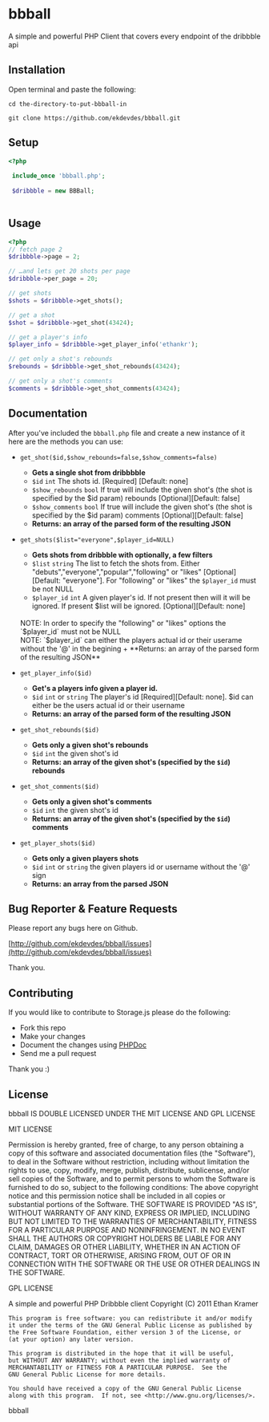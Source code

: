 bbball 
======
A simple and powerful PHP Client that covers every endpoint of the dribbble api

Installation
------------

Open terminal and paste the following:

`cd the-directory-to-put-bbball-in`

`git clone https://github.com/ekdevdes/bbball.git`

Setup
-----

```php
<?php
  
 include_once 'bbball.php';
 
 $dribbble = new BBBall;
 
```
 
Usage
-----
 
 ```php
 <?php
 // fetch page 2
 $dribbble->page = 2;
 
 // …and lets get 20 shots per page
 $dribbble->per_page = 20;

 // get shots 
 $shots = $dribbble->get_shots();
 
 // get a shot
 $shot = $dribbble->get_shot(43424);
 
 // get a player's info
 $player_info = $dribbble->get_player_info('ethankr');
 
 // get only a shot's rebounds
 $rebounds = $dribbble->get_shot_rebounds(43424);
 
 // get only a shot's comments
 $comments = $dribbble->get_shot_comments(43424);
 
```

Documentation
-------------

After you've included the `bbball.php` file and create a new instance of it here are the methods you can use:

+  `get_shot($id,$show_rebounds=false,$show_comments=false)`
	+ **Gets a single shot from dribbbble**
	+ `$id` `int` The shots id. [Required] [Default: none]
	+ `$show_rebounds` `bool` If true will include the given shot's (the shot is specified by the $id param) rebounds [Optional][Default: false]
	+ `$show_comments` `bool` If true will include the given shot's (the shot is specified by the $id param) comments [Optional][Default: false] 
	+ **Returns: an array of the parsed form of the resulting JSON**
	
+  `get_shots($list="everyone",$player_id=NULL)`
	+ **Gets shots from dribbble with optionally, a few filters**
	+ `$list` `string` The list to fetch the shots from. Either "debuts","everyone","popular","following" or "likes" [Optional][Default: "everyone"]. For "following" or "likes" the `$player_id` must be not NULL 
	+ `$player_id` `int` A given player's id. If not present then will it will be ignored. If present $list will be ignored. [Optional][Default: none]
	<br>
	  NOTE: In order to specify the "following" or "likes" options the `$player_id` must not be NULL
	  <br>
	 NOTE: `$player_id` can either the players actual id or their userame without the '@' in the begining	 
	 + **Returns: an array of the parsed form of the resulting JSON**
+ `get_player_info($id)`
	+ **Get's a players info given a player id.**
	+ `$id` `int` or `string` The player's id [Required][Default: none]. $id can either be the users actual id or their username
	+ **Returns: an array of the parsed form of the resulting JSON**
+ `get_shot_rebounds($id)`
	+ **Gets only a given shot's rebounds**
	+ `$id` `int` the given shot's id
	+ **Returns:  an array of the given shot's (specified by the `$id`) rebounds**
+ `get_shot_comments($id)`
	+ **Gets only a given shot's comments**
	+ `$id` `int` the given shot's id
	+ **Returns: an array of the given shot's (specified by the `$id`) comments**
+ `get_player_shots($id)`
	+ **Gets only a given players shots**
 	+ `$id` `int` or `string` the given players id or username without the '@' sign
  	+ **Returns: an array from the parsed JSON** 
	
Bug Reporter & Feature Requests
------------

Please report any bugs here on Github. 

[http://github.com/ekdevdes/bbball/issues](http://github.com/ekdevdes/bbball/issues)

Thank you.

Contributing
------------

If you would like to contribute to Storage.js please do the following:

+	Fork this repo
+	Make your changes
+	Document the changes using [PHPDoc](http://phpdoc.org)
+	Send me a pull request

Thank you :)

License
-------

bbball IS DOUBLE LICENSED UNDER THE MIT LICENSE AND GPL LICENSE

MIT LICENSE

Permission is hereby granted, free of charge, to any person obtaining a copy of this software and associated documentation files (the "Software"), to deal in the Software without restriction, including without limitation the rights to use, copy, modify, merge, publish, distribute, sublicense, and/or sell copies of the Software, and to permit persons to whom the Software is furnished to do so, subject to the following conditions:
The above copyright notice and this permission notice shall be included in all copies or substantial portions of the Software.
THE SOFTWARE IS PROVIDED "AS IS", WITHOUT WARRANTY OF ANY KIND, EXPRESS OR IMPLIED, INCLUDING BUT NOT LIMITED TO THE WARRANTIES OF MERCHANTABILITY, FITNESS FOR A PARTICULAR PURPOSE AND NONINFRINGEMENT. IN NO EVENT SHALL THE AUTHORS OR COPYRIGHT HOLDERS BE LIABLE FOR ANY CLAIM, DAMAGES OR OTHER LIABILITY, WHETHER IN AN ACTION OF CONTRACT, TORT OR OTHERWISE, ARISING FROM, OUT OF OR IN CONNECTION WITH THE SOFTWARE OR THE USE OR OTHER DEALINGS IN THE SOFTWARE.

GPL LICENSE

A simple and powerful PHP Dribbble client
	Copyright (C) 2011  Ethan Kramer

	This program is free software: you can redistribute it and/or modify
	it under the terms of the GNU General Public License as published by
	the Free Software Foundation, either version 3 of the License, or
	(at your option) any later version.

	This program is distributed in the hope that it will be useful,
	but WITHOUT ANY WARRANTY; without even the implied warranty of
	MERCHANTABILITY or FITNESS FOR A PARTICULAR PURPOSE.  See the
	GNU General Public License for more details.

	You should have received a copy of the GNU General Public License
	along with this program.  If not, see <http://www.gnu.org/licenses/>.

bbball